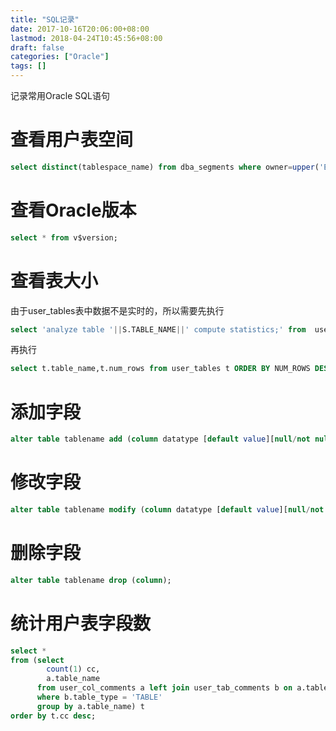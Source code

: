 ```yaml
---
title: "SQL记录"
date: 2017-10-16T20:06:00+08:00
lastmod: 2018-04-24T10:45:56+08:00
draft: false
categories: ["Oracle"]
tags: []
---
```


记录常用Oracle SQL语句
<!--more-->

# 查看用户表空间

``` sql
select distinct(tablespace_name) from dba_segments where owner=upper('EpointBid_TP7');
```

# 查看Oracle版本

``` sql
select * from v$version;
```

# 查看表大小

由于user_tables表中数据不是实时的，所以需要先执行

``` sql
select 'analyze table '||S.TABLE_NAME||' compute statistics;' from  user_tables s;
```

再执行

``` sql
select t.table_name,t.num_rows from user_tables t ORDER BY NUM_ROWS DESC;
```

# 添加字段

``` sql
alter table tablename add (column datatype [default value][null/not null],….);
```

# 修改字段

``` sql
alter table tablename modify (column datatype [default value][null/not null],….);
```

# 删除字段

``` sql
alter table tablename drop (column);
```

# 统计用户表字段数

``` sql
select *
from (select
        count(1) cc,
        a.table_name
      from user_col_comments a left join user_tab_comments b on a.table_name = b.table_name
      where b.table_type = 'TABLE'
      group by a.table_name) t
order by t.cc desc;
```